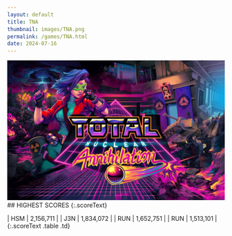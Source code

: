 ```yaml
---
layout: default
title: TNA
thumbnail: images/TNA.png
permalink: /games/TNA.html
date: 2024-07-16
---
```


<img src="../images/TNA.png" class="gameThumbnail img-fluid mx-auto align-middle">
## HIGHEST SCORES
{:.scoreText}

| HSM | 2,156,711 | 
| J3N | 1,834,072 | 
| RUN | 1,652,751 | 
| RUN | 1,513,101 | 
{:.scoreText .table .td}
